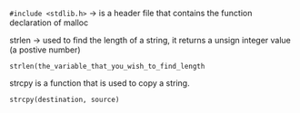 `#include <stdlib.h>` -> is a header file that contains the function declaration of malloc

strlen -> used to find the length of a string, it returns a unsign integer value (a postive number)

``strlen(the_variable_that_you_wish_to_find_length``

strcpy is a function that is used to copy a string.

``strcpy(destination, source)``

